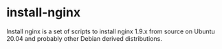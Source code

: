 # install-nginx
Install nginx is a set of scripts to install nginx 1.9.x from source on Ubuntu 20.04 and probably other Debian derived distributions.

